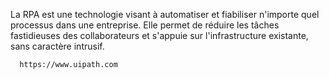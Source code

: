   La RPA est une technologie visant à automatiser et fiabiliser n'importe
      quel processus dans une entreprise. Elle permet de réduire les tâches
      fastidieuses des collaborateurs et s'appuie sur l'infrastructure
      existante, sans caractère intrusif.
      
      https://www.uipath.com
